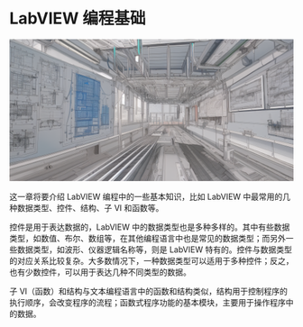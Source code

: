 # LabVIEW 编程基础

![](cover/105.png)

这一章将要介绍 LabVIEW 编程中的一些基本知识，比如 LabVIEW 中最常用的几种数据类型、控件、结构、子 VI 和函数等。

控件是用于表达数据的，LabVIEW 中的数据类型也是多种多样的。其中有些数据类型，如数值、布尔、数组等，在其他编程语言中也是常见的数据类型；而另外一些数据类型，如波形、仪器逻辑名称等，则是 LabVIEW 特有的。控件与数据类型的对应关系比较复杂。大多数情况下，一种数据类型可以适用于多种控件；反之，也有少数控件，可以用于表达几种不同类型的数据。

子 VI（函数）和结构与文本编程语言中的函数和结构类似，结构用于控制程序的执行顺序，会改变程序的流程；函数式程序功能的基本模块，主要用于操作程序中的数据。
